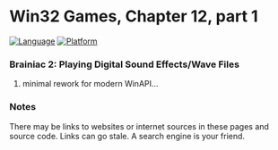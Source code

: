 # Win32 Games, Chapter 12, part 1
[![Language](https://img.shields.io/badge/Language%20-C++-blue.svg)](https://github.com/GeorgePimpleton/Win32-games/)
[![Platform](https://img.shields.io/badge/Platform%20-Win32-blue.svg)](https://github.com/GeorgePimpleton/Win32-games/)

### Brainiac 2: Playing Digital Sound Effects/Wave Files
1. minimal rework for modern WinAPI...

### Notes
There may be links to websites or internet sources in these pages and source code. Links can go stale. A search engine is your friend.
